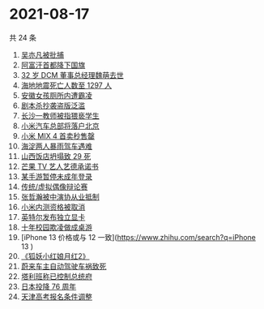 # 2021-08-17

共 24 条

<!-- BEGIN ZHIHUSEARCH -->
<!-- 最后更新时间 Tue Aug 17 2021 17:08:33 GMT+0800 (China Standard Time) -->
1. [吴亦凡被批捕](https://www.zhihu.com/search?q=吴亦凡)
1. [阿富汗首都降下国旗](https://www.zhihu.com/search?q=阿富汗)
1. [32 岁 DCM 董事总经理魏萌去世](https://www.zhihu.com/search?q=魏萌)
1. [海地地震死亡人数至 1297 人](https://www.zhihu.com/search?q=海地地震)
1. [安徽女孩厕所内遭霸凌](https://www.zhihu.com/search?q=校园暴力)
1. [剧本杀抄袭盗版泛滥](https://www.zhihu.com/search?q=剧本杀)
1. [长沙一教师被指猥亵学生](https://www.zhihu.com/search?q=长郡中学)
1. [小米汽车总部将落户北京](https://www.zhihu.com/search?q=小米汽车)
1. [小米 MIX 4 首卖秒售罄](https://www.zhihu.com/search?q=小米mix4)
1. [海淀两人暴雨驾车遇难](https://www.zhihu.com/search?q=驾车涉水)
1. [山西饭店坍塌致 29 死](https://www.zhihu.com/search?q=聚仙饭店)
1. [芒果 TV 艺人艺德承诺书](https://www.zhihu.com/search?q=艺德承诺书)
1. [某手游暂停未成年登录](https://www.zhihu.com/search?q=光与夜之恋)
1. [传统/虚拟偶像辩论赛](https://www.zhihu.com/search?q=华语辩论世界杯)
1. [张哲瀚被中演协从业抵制](https://www.zhihu.com/search?q=张哲瀚)
1. [小米内测资格被取消](https://www.zhihu.com/search?q=MIUI内测)
1. [英特尔发布独立显卡](https://www.zhihu.com/search?q=英特尔锐炫)
1. [十年校园欺凌做成桌游](https://www.zhihu.com/search?q=桌游)
1. [iPhone 13 价格或与 12 一致](https://www.zhihu.com/search?q=iPhone 13 )
1. [《狐妖小红娘月红2》](https://www.zhihu.com/search?q=狐妖小红娘)
1. [蔚来车主自动驾驶车祸致死](https://www.zhihu.com/search?q=蔚来)
1. [塔利班称已控制总统府](https://www.zhihu.com/search?q=阿富汗)
1. [日本投降 76 周年](https://www.zhihu.com/search?q=日本投降)
1. [天津高考报名条件调整](https://www.zhihu.com/search?q=天津高考)
<!-- END ZHIHUSEARCH -->
